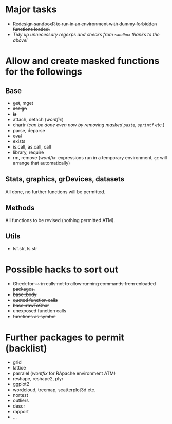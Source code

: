 # Major tasks

 * ~~Redesign sandboxR to run in an environment with dummy forbidden functions loaded.~~
 * _Tidy up unnecessary regexps and checks from `sandbox` thanks to the above!_

# Allow and create masked functions for the followings

## Base

 * ~~get~~, mget
 * ~~assign~~
 * ~~ls~~
 * attach, detach (_wontfix_)
 * chartr (_can be done even now by removing masked `paste`, `sprintf` etc._)
 * parse, deparse
 * ~~eval~~
 * exists
 * is.call, as.call, call
 * library, require
 * rm, remove (_wontfix_: expressions run in a temporary environment, `gc` will arrange that automatically)

## Stats, graphics, grDevices, datasets

All done, no further functions will be permitted.

## Methods

All functions to be revised (nothing permitted ATM).

## Utils

 * lsf.str, ls.str

# Possible hacks to sort out

 * ~~Check for `::` in calls not to allow running commands from unloaded packages.~~
 * ~~base::body~~
 * ~~quoted function calls~~
 * ~~base::rawToChar~~
 * ~~unexposed function calls~~
 * ~~functions as symbol~~

# Further packages to permit (backlist)

 * grid
 * lattice
 * parralel (_wontfix_ for RApache environment ATM)
 * reshape, reshape2, plyr
 * ggplot2
 * wordcloud, treemap, scatterplot3d etc.
 * nortest
 * outliers
 * descr
 * rapport 
 * ...
 